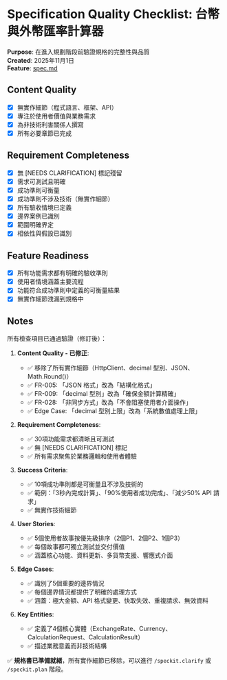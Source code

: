 # Specification Quality Checklist: 台幣與外幣匯率計算器

**Purpose**: 在進入規劃階段前驗證規格的完整性與品質  
**Created**: 2025年11月1日  
**Feature**: [spec.md](../spec.md)

## Content Quality

- [x] 無實作細節（程式語言、框架、API）
- [x] 專注於使用者價值與業務需求
- [x] 為非技術利害關係人撰寫
- [x] 所有必要章節已完成

## Requirement Completeness

- [x] 無 [NEEDS CLARIFICATION] 標記殘留
- [x] 需求可測試且明確
- [x] 成功準則可衡量
- [x] 成功準則不涉及技術（無實作細節）
- [x] 所有驗收情境已定義
- [x] 邊界案例已識別
- [x] 範圍明確界定
- [x] 相依性與假設已識別

## Feature Readiness

- [x] 所有功能需求都有明確的驗收準則
- [x] 使用者情境涵蓋主要流程
- [x] 功能符合成功準則中定義的可衡量結果
- [x] 無實作細節洩漏到規格中

## Notes

所有檢查項目已通過驗證（修訂後）：

1. **Content Quality - 已修正**:
   - ✅ 移除了所有實作細節（HttpClient、decimal 型別、JSON、Math.Round()）
   - ✅ FR-005: 「JSON 格式」改為「結構化格式」
   - ✅ FR-009: 「decimal 型別」改為「確保金額計算精確」
   - ✅ FR-028: 「非同步方式」改為「不會阻塞使用者介面操作」
   - ✅ Edge Case: 「decimal 型別上限」改為「系統數值處理上限」

2. **Requirement Completeness**:
   - ✅ 30項功能需求都清晰且可測試
   - ✅ 無 [NEEDS CLARIFICATION] 標記
   - ✅ 所有需求聚焦於業務邏輯和使用者體驗

3. **Success Criteria**:
   - ✅ 10項成功準則都是可衡量且不涉及技術的
   - ✅ 範例：「3秒內完成計算」、「90%使用者成功完成」、「減少50% API 請求」
   - ✅ 無實作技術細節

4. **User Stories**:
   - ✅ 5個使用者故事按優先級排序（2個P1、2個P2、1個P3）
   - ✅ 每個故事都可獨立測試並交付價值
   - ✅ 涵蓋核心功能、資料更新、多貨幣支援、響應式介面

5. **Edge Cases**:
   - ✅ 識別了5個重要的邊界情況
   - ✅ 每個邊界情況都提供了明確的處理方式
   - ✅ 涵蓋：極大金額、API 格式變更、快取失效、重複請求、無效資料

6. **Key Entities**:
   - ✅ 定義了4個核心實體（ExchangeRate、Currency、CalculationRequest、CalculationResult）
   - ✅ 描述業務意義而非技術結構

✅ **規格書已準備就緒**，所有實作細節已移除，可以進行 `/speckit.clarify` 或 `/speckit.plan` 階段。

